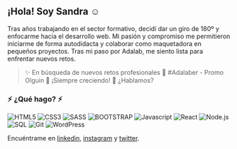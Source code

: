 ## ¡Hola! Soy Sandra :relaxed:

Tras años trabajando en el sector formativo, decidí dar un giro de 180º y enfocarme hacia el desarrollo web. Mi pasión y compromiso me permitieron iniciarme de forma autodidacta y colaborar como maquetadora en pequeños proyectos. Tras mi paso por Adalab, me siento lista para enfrentar nuevos retos.

>  ✨ En búsqueda de nuevos retos profesionales
>  :purple_heart: #Adalaber - Promo Olguin
>  :seedling: ¡Siempre creciendo!
>  :speech_balloon: ¿Hablamos?

### ⚡ ¿Qué hago? ⚡

![HTML5](https://img.shields.io/badge/-HTML5-ff8181?style=flat-square&logo=html5&logoColor=white)
![CSS3](https://img.shields.io/badge/-CSS3-57a4ff?style=flat-square&logo=css3)
![SASS](https://img.shields.io/badge/-SASS-c3f4e9?style=flat-square&logo=SASS)
![BOOTSTRAP](https://img.shields.io/badge/-BOOTSTRAP-dcb6f2?style=flat-square&logo=BOOTSTRAP)
![Javascript](https://img.shields.io/badge/-JavaScript-429e9d?style=flat-square&logo=javascript)
![React](https://img.shields.io/badge/-React-30373f?style=flat-square&logo=react)
![Node.js](https://img.shields.io/badge/-Node.js-c3f4e9?style=flat-square&logo=)
![SQL](https://img.shields.io/badge/-SQL-FFF483?style=flat-square&logo=)
![Git](https://img.shields.io/badge/-Git-ffdbe2?style=flat-square&logo=git)
![WordPress](https://img.shields.io/badge/-WordPress-57a4ff?style=flat-square&logo=WordPress)

Encuéntrame en [linkedin](https://www.linkedin.com/in/sandragutiérrez), [instagram](https://www.instagram.com/salamansandra/) y [twitter](https://twitter.com/SandSan12).
